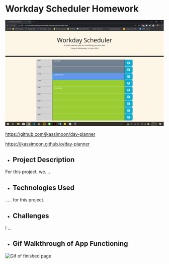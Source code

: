 # Workday Scheduler Homework

![Screenshot of finished page](/assets/images/dayplanner-finished.png "Screenshot of finished page")

https://github.com/jkassimoon/day-planner

https://jkassimoon.github.io/day-planner

* ## Project Description

For this project, we....



* ## Technologies Used

..... for this project.

* ## Challenges

I ...

* ## Gif Walkthrough of App Functioning 
![Gif of finished page](/assets/images/dayplanner-walkthru.gif "Gif of finished page")
